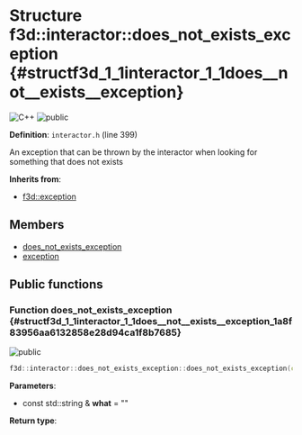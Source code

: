 # Structure f3d::interactor::does\_not\_exists\_exception {#structf3d_1_1interactor_1_1does__not__exists__exception}

![][C++]
![][public]

**Definition**: `interactor.h` (line 399)



An exception that can be thrown by the interactor when looking for something that does not exists

**Inherits from**:

* [f3d::exception](structf3d_1_1exception.md)

## Members

* [does\_not\_exists\_exception](structf3d_1_1interactor_1_1does__not__exists__exception.md#structf3d_1_1interactor_1_1does__not__exists__exception_1a8f83956aa6132858e28d94ca1f8b7685)
* [exception](structf3d_1_1exception.md#structf3d_1_1exception_1aef4c85042406694200c7f8793785692d)

## Public functions

### Function does\_not\_exists\_exception {#structf3d_1_1interactor_1_1does__not__exists__exception_1a8f83956aa6132858e28d94ca1f8b7685}

![][public]


```cpp
f3d::interactor::does_not_exists_exception::does_not_exists_exception(const std::string &what="")
```








**Parameters**:

* const std::string & **what** = "" 

**Return type**: 



[public]: https://img.shields.io/badge/-public-brightgreen (public)
[C++]: https://img.shields.io/badge/language-C%2B%2B-blue (C++)
[const]: https://img.shields.io/badge/-const-lightblue (const)
[protected]: https://img.shields.io/badge/-protected-yellow (protected)
[static]: https://img.shields.io/badge/-static-lightgrey (static)